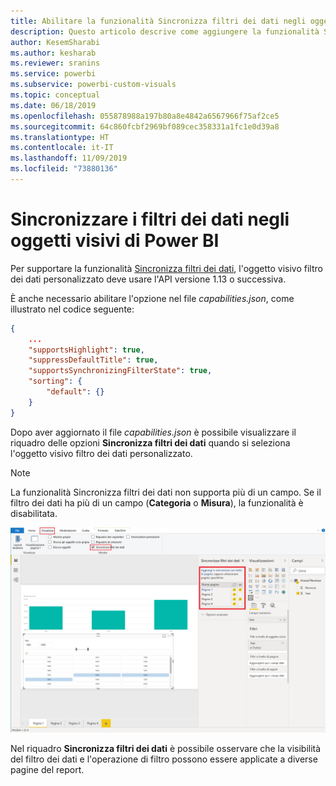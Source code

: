 ```yaml
---
title: Abilitare la funzionalità Sincronizza filtri dei dati negli oggetti visivi di Power BI
description: Questo articolo descrive come aggiungere la funzionalità Sincronizza filtri dei dati agli oggetti visivi di Power BI.
author: KesemSharabi
ms.author: kesharab
ms.reviewer: sranins
ms.service: powerbi
ms.subservice: powerbi-custom-visuals
ms.topic: conceptual
ms.date: 06/18/2019
ms.openlocfilehash: 055878988a197b80a8e4842a6567966f75af2ce5
ms.sourcegitcommit: 64c860fcbf2969bf089cec358331a1fc1e0d39a8
ms.translationtype: HT
ms.contentlocale: it-IT
ms.lasthandoff: 11/09/2019
ms.locfileid: "73880136"
---
```

# <a name="sync-slicers-in-power-bi-visuals"></a>Sincronizzare i filtri dei dati negli oggetti visivi di Power BI

Per supportare la funzionalità [Sincronizza filtri dei dati](https://docs.microsoft.com/power-bi/desktop-slicers), l'oggetto visivo filtro dei dati personalizzato deve usare l'API versione 1.13 o successiva.

È anche necessario abilitare l'opzione nel file *capabilities.json*, come illustrato nel codice seguente:

```json
{
    ...
    "supportsHighlight": true,
    "suppressDefaultTitle": true,
    "supportsSynchronizingFilterState": true,
    "sorting": {
        "default": {}
    }
}
```

Dopo aver aggiornato il file *capabilities.json* è possibile visualizzare il riquadro delle opzioni **Sincronizza filtri dei dati** quando si seleziona l'oggetto visivo filtro dei dati personalizzato.

> [!NOTE]
> La funzionalità Sincronizza filtri dei dati non supporta più di un campo. Se il filtro dei dati ha più di un campo (**Categoria** o **Misura**), la funzionalità è disabilitata.

![Riquadro "Sincronizza filtri dei dati"](./media/sync-slicers-panel.png)

Nel riquadro **Sincronizza filtri dei dati** è possibile osservare che la visibilità del filtro dei dati e l'operazione di filtro possono essere applicate a diverse pagine del report.

